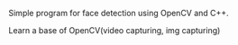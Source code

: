 Simple program for face detection using OpenCV and C++.

Learn a base of OpenCV(video capturing, img capturing)

